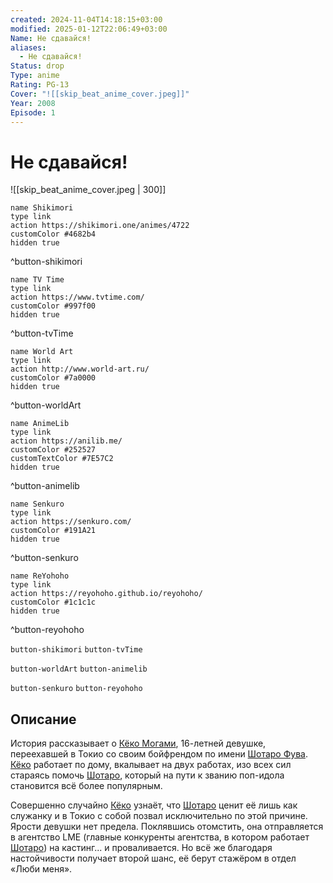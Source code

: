 ```yaml
---
created: 2024-11-04T14:18:15+03:00
modified: 2025-01-12T22:06:49+03:00
Name: Не сдавайся!
aliases:
  - Не сдавайся!
Status: drop
Type: anime
Rating: PG-13
Cover: "![[skip_beat_anime_cover.jpeg]]"
Year: 2008
Episode: 1
---
```


# Не сдавайся!

![[skip_beat_anime_cover.jpeg | 300]]

```button
name Shikimori
type link
action https://shikimori.one/animes/4722
customColor #4682b4
hidden true
```
^button-shikimori

```button
name TV Time
type link
action https://www.tvtime.com/
customColor #997f00
hidden true
```
^button-tvTime

```button
name World Art
type link
action http://www.world-art.ru/
customColor #7a0000
hidden true
```
^button-worldArt

```button
name AnimeLib
type link
action https://anilib.me/
customColor #252527
customTextColor #7E57C2
hidden true
```
^button-animelib

```button
name Senkuro
type link
action https://senkuro.com/
customColor #191A21
hidden true
```
^button-senkuro

```button
name ReYohoho
type link
action https://reyohoho.github.io/reyohoho/
customColor #1c1c1c
hidden true
```
^button-reyohoho

`button-shikimori` `button-tvTime`

`button-worldArt` `button-animelib`

`button-senkuro` `button-reyohoho`

## Описание

История рассказывает о [Кёко Могами](https://shikimori.one/characters/4158-kyouko-mogami), 16-летней девушке, переехавшей в Токио со своим бойфрендом по имени [Шотаро Фува](https://shikimori.one/characters/10646-shoutarou-fuwa). [Кёко](https://shikimori.one/characters/4158-kyouko-mogami) работает по дому, вкалывает на двух работах, изо всех сил стараясь помочь [Шотаро](https://shikimori.one/characters/10646-shoutarou-fuwa), который на пути к званию поп-идола становится всё более популярным.

Совершенно случайно [Кёко](https://shikimori.one/characters/4158-kyouko-mogami) узнаёт, что [Шотаро](https://shikimori.one/characters/10646-shoutarou-fuwa) ценит её лишь как служанку и в Токио с собой позвал исключительно по этой причине. Ярости девушки нет предела. Поклявшись отомстить, она отправляется в агентство LME (главные конкуренты агентства, в котором работает [Шотаро](https://shikimori.one/characters/10646-shoutarou-fuwa)) на кастинг... и проваливается. Но всё же благодаря настойчивости получает второй шанс, её берут стажёром в отдел «Люби меня».
